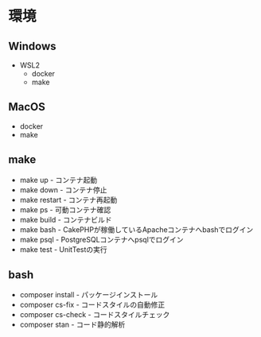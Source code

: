 # 環境

## Windows

- WSL2
  - docker
  - make

## MacOS

- docker
- make

## make

- make up - コンテナ起動
- make down - コンテナ停止
- make restart - コンテナ再起動
- make ps - 可動コンテナ確認
- make build - コンテナビルド
- make bash - CakePHPが稼働しているApacheコンテナへbashでログイン
- make psql - PostgreSQLコンテナへpsqlでログイン
- make test - UnitTestの実行

## bash

- composer install - パッケージインストール
- composer cs-fix - コードスタイルの自動修正
- composer cs-check - コードスタイルチェック
- composer stan - コード静的解析

